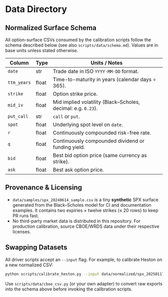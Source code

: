 # Data Directory

## Normalized Surface Schema

All option-surface CSVs consumed by the calibration scripts follow the schema
described below (see also `scripts/data/schema.md`). Values are in base units
unless stated otherwise.

| Column      | Type  | Units / Notes                                                  |
|-------------|-------|----------------------------------------------------------------|
| `date`      | str   | Trade date in ISO `YYYY-MM-DD` format.                        |
| `ttm_years` | float | Time-to-maturity in years (calendar days ÷ 365).              |
| `strike`    | float | Option strike price.                                          |
| `mid_iv`    | float | Mid implied volatility (Black–Scholes, decimal: e.g. `0.23`). |
| `put_call`  | str   | `call` or `put`.                                              |
| `spot`      | float | Underlying spot level on `date`.                              |
| `r`         | float | Continuously compounded risk-free rate.                       |
| `q`         | float | Continuously compounded dividend or funding yield.            |
| `bid`       | float | Best bid option price (same currency as strike).              |
| `ask`       | float | Best ask option price.                                        |

## Provenance & Licensing

- `data/samples/spx_20240614_sample.csv` is a tiny **synthetic** SPX surface
  generated from the Black–Scholes model for CI and documentation examples. It
  contains two expiries × twelve strikes (≤ 20 rows) to keep PR runs fast.
- No third-party market data is distributed in this repository. For production
  calibration, source CBOE/WRDS data under their respective licenses.

## Swapping Datasets

All driver scripts accept an `--input` flag. For example, to calibrate Heston
on a new normalized CSV:

```bash
python scripts/calibrate_heston.py --input data/normalized/spx_20250117.csv --fast
```

Use `scripts/data/cboe_csv.py` (or your own adapter) to convert raw exports
into the schema above before invoking the calibration scripts.
